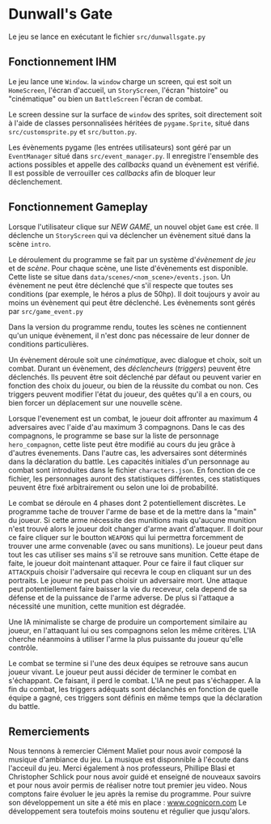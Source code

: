 Dunwall's Gate
==============

Le jeu se lance en exécutant le fichier `src/dunwallsgate.py`

Fonctionnement IHM
------------------

Le jeu lance une `Window`. la `window` charge un screen, qui est soit
un `HomeScreen`, l'écran d'accueil, un `StoryScreen`, l'écran "histoire"
ou "cinématique" ou bien un `BattleScreen` l'écran de combat.

Le screen dessine sur la surface de `window` des sprites, soit directement
soit à l'aide de classes personnalisées héritées de `pygame.Sprite`, situé
dans `src/customsprite.py` et `src/button.py`.

Les évènements pygame (les entrées utilisateurs) sont géré par un `EventManager`
situé dans `src/event_manager.py`. Il enregistre l'ensemble des actions
possibles et appelle des *callbacks* quand un évènement est vérifié. Il est
possible de verrouiller ces *callbacks* afin de bloquer leur déclenchement.

Fonctionnement Gameplay
-----------------------

Lorsque l'utilisateur clique sur *NEW GAME*, un nouvel objet `Game` est crée. Il
déclenche un `StoryScreen` qui va déclencher un évènement situé dans la scène
`intro`.

Le déroulement du programme se fait par un système d'*évènement de jeu* et de
*scène*. Pour chaque scène, une liste d'évènements est disponible. Cette liste
se situe dans `data/scenes/<nom_scene>/events.json`. Un évènement ne peut être
déclenché que s'il respecte que toutes ses conditions (par exemple, le héros a
plus de 50hp). Il doit toujours y avoir au moins un évènement qui peut être
déclenché. Les évènements sont gérés par `src/game_event.py`

Dans la version du programme rendu, toutes les scènes ne contiennent
qu'un unique évènement, il n'est donc pas nécessaire de leur donner de
conditions particulières.

Un évènement déroule soit une *cinématique*, avec dialogue et choix, soit un
combat. Durant un évènement, des *déclencheurs* (*triggers*) peuvent être
déclenchés. Ils peuvent être soit déclenché par défaut ou peuvent varier en
fonction des choix du joueur, ou bien de la réussite du combat ou non. Ces
triggers peuvent modifier l'état du joueur, des quêtes qu'il a en cours, ou bien
forcer un déplacement sur une nouvelle scène.

Lorsque l'evenement est un combat, le joueur doit affronter au maximum 4
adversaires avec l'aide d'au maximum 3 compagnons. Dans le cas des compagnons,
le programme se base sur la liste de personnage `hero_compagnon`, cette liste
peut être modifié au cours du jeu grâce à d'autres évenements.  Dans l'autre
cas, les adversaires sont déterminés dans la déclaration du battle.  Les
capacités initiales d'un personnage au combat sont introduites dans le fichier
`characters.json`. En fonction de ce fichier, les personnages auront des
statistiques différentes, ces statistiques peuvent être fixé arbitrairement ou
selon une loi de probabilité.

Le combat se déroule en 4 phases dont 2 potentiellement discrètes.  Le programme
tache de trouver l'arme de base et de la mettre dans la "main" du joueur. Si
cette arme nécessite des munitions mais qu'aucune munition n'est trouvé alors le
joueur doit changer d'arme avant d'attaquer.  Il doit pour ce faire cliquer sur
le boutton `WEAPONS` qui lui permettra forcemment de trouver une arme convenable
(avec ou sans munitions).  Le joueur peut dans tout les cas utiliser ses mains
s'il se retrouve sans munition.  Cette étape de faite, le joueur doit maintenant
attaquer. Pour ce faire il faut cliquer sur `ATTACK`puis choisir l'adversaire
qui recevra le coup en cliquant sur un des portraits.  Le joueur ne peut pas
choisir un adversaire mort. Une attaque peut potentiellement faire baisser la
vie du receveur, cela depend de sa défense et de la puissance de l'arme adverse.
De plus si l'attaque a nécessité une munition, cette munition est dégradée.

Une IA minimaliste se charge de produire un comportement similaire au joueur, en
l'attaquant lui ou ses compagnons selon les même critères.  L'IA cherche
néanmoins à utiliser l'arme la plus puissante du joueur qu'elle contrôle.

Le combat se termine si l'une des deux équipes se retrouve sans aucun joueur
vivant.  Le joueur peut aussi décider de terminer le combat en s'échappant. Ce
faisant, il perd le combat.  L'IA  ne peut pas s'échapper. A la fin du combat,
les triggers adéquats sont déclanchés en fonction de quelle équipe a gagné, ces
triggers sont définis en même temps que la déclaration du battle.

Remerciements
------------------
Nous tennons à remercier Clément Maliet pour nous avoir composé la musique
d'ambiance du jeu. La musique est disponnible à l'écoute dans l'acceuil du jeu.
Merci également à nos professeurs, Phillipe Blasi et Christopher Schlick pour nous
avoir guidé et enseigné de nouveaux savoirs et pour nous avoir permis de réaliser 
notre tout premier jeu video.
Nous comptons faire évoluer le jeu après la remise du programme.
Pour suivre son développement un site a été mis en place : www.cognicorn.com
Le développement sera toutefois moins soutenu et régulier que jusqu'alors.